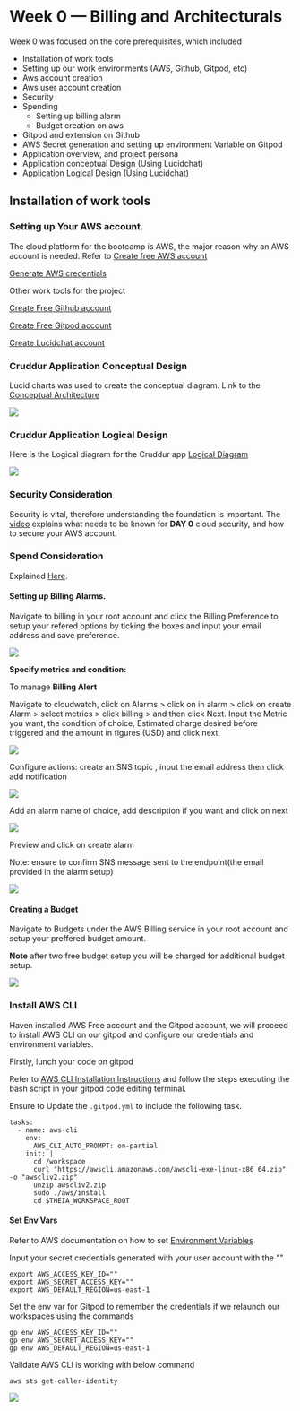 # Week 0 — Billing and Architecturals
Week 0 was focused on the core prerequisites, which included
 - Installation of work tools 
 - Setting up our work environments (AWS, Github, Gitpod, etc)
 - Aws account creation
 - Aws user account creation
 - Security
 - Spending
   - Setting up billing alarm 
   - Budget creation on aws 
 - Gitpod and extension on Github
 - AWS Secret generation and setting up environment Variable on Gitpod
 - Application overview, and project persona 
 - Application conceptual Design (Using Lucidchat)
 - Application Logical Design (Using Lucidchat)
 
## Installation of work tools

  ### Setting up Your AWS account.

The cloud platform for the bootcamp is AWS, the major reason why an AWS account is needed. Refer to [Create free AWS account](https://www.youtube.com/watch?v=uZT8dA3G-S4&t=73s)

[Generate AWS credentials](https://www.youtube.com/watch?v=OdUnNuKylHg&list=PLBfufR7vyJJ7k25byhRXJldB5AiwgNnWv&index=14)

Other work tools for the project

  [Create Free Github account](https://www.youtube.com/watch?v=rirBD2CZZXQ&t=150s)

  [Create Free Gitpod account](https://www.youtube.com/watch?v=yh9kz9Sh1T8&t=15s)

  [Create Lucidchat account](https://www.youtube.com/watch?v=bgFzBYLT3sU)

### Cruddur Application Conceptual Design

Lucid charts was used to create the conceptual diagram. Link to the [Conceptual Architecture](https://lucid.app/lucidchart/0229f6e3-46e0-456d-a292-654d505d063a/edit?viewport_loc=-516%2C-164%2C3180%2C1542%2C0_0&invitationId=inv_eccb8248-943a-4c52-934b-4a0de6dab244)

![](https://github.com/Adutoby/aws-bootcamp-cruddur-2023/blob/main/_docs/assets/Week0_Images/conceptual_architecture.png)

### Cruddur Application Logical Design

Here is the Logical diagram for the Cruddur app [Logical Diagram](https://lucid.app/lucidchart/dde97c97-95e1-4f9d-9d53-4a94e92be302/edit?view_items=ijLxN77egCnL&invitationId=inv_f9d4c3a0-d9d4-498e-874d-cc9bb9927966)

![](https://github.com/Adutoby/aws-bootcamp-cruddur-2023/blob/main/_docs/assets/Week0_Images/logical_Architecture.png)

### Security Consideration

Security is vital, therefore understanding the foundation is important. The [video](https://www.youtube.com/watch?v=4EMWBYVggQI&list=PLBfufR7vyJJ7k25byhRXJldB5AiwgNnWv&index=16) explains what needs to be known for **DAY 0** cloud security, and how to secure your AWS account.

### Spend Consideration
Explained [Here](https://www.youtube.com/watch?v=OVw3RrlP-sI&list=PLBfufR7vyJJ7k25byhRXJldB5AiwgNnWv&index=13).

#### Setting up Billing Alarms.
Navigate to billing in your root account and click the Billing Preference to setup your refered options by ticking the boxes and input your email address and save preference.

![](https://github.com/Adutoby/aws-bootcamp-cruddur-2023/blob/main/_docs/assets/Week0_Images/BillingPreferencesetup.png)

**Specify metrics and condition:**

To manage **Billing Alert** 

Navigate to cloudwatch, click on Alarms > click on in alarm > click on create Alarm > select metrics > click billing > and then click Next. 
Input the Metric you want, the condition of choice, Estimated charge desired before triggered and the amount in figures (USD) and click next.

![](https://github.com/Adutoby/aws-bootcamp-cruddur-2023/blob/main/_docs/assets/Week0_Images/Configureactions.png)

Configure actions: 
create an SNS topic , input the email address then click add notification

![](https://github.com/Adutoby/aws-bootcamp-cruddur-2023/blob/main/_docs/assets/Week0_Images/Configureactions.png)

Add an alarm name of choice, add description if you want and click on next

![](https://github.com/Adutoby/aws-bootcamp-cruddur-2023/blob/main/_docs/assets/Week0_Images/Addnameanddesciption.png)

Preview and click on create alarm

Note: ensure to confirm SNS message sent to the endpoint(the email provided in the alarm setup)

![](https://github.com/Adutoby/aws-bootcamp-cruddur-2023/blob/main/_docs/assets/Week0_Images/Allalarms.png)


#### Creating a Budget

Navigate to Budgets under the AWS Billing service in your root account and setup your preffered budget amount.

**Note**  after two free budget setup you will be charged for additional budget setup.

![](https://github.com/Adutoby/aws-bootcamp-cruddur-2023/blob/main/_docs/assets/Week0_Images/Budgets.png)

### Install AWS CLI

Haven installed AWS Free account and the Gitpod account, we will proceed to install AWS CLI on our gitpod and configure our credentials and environment variables.

Firstly, lunch your code on gitpod

Refer to [AWS CLI Installation Instructions](https://docs.aws.amazon.com/cli/latest/userguide/getting-started-install.html) and follow the steps executing the bash script in your gitpod code editing terminal.

Ensure to Update the `.gitpod.yml` to include the following task.

```
tasks:
  - name: aws-cli
    env:
      AWS_CLI_AUTO_PROMPT: on-partial
    init: |
      cd /workspace
      curl "https://awscli.amazonaws.com/awscli-exe-linux-x86_64.zip" -o "awscliv2.zip"
      unzip awscliv2.zip
      sudo ./aws/install
      cd $THEIA_WORKSPACE_ROOT 
  ```

#### Set Env Vars

Refer to AWS documentation on how to set [Environment Variables](https://docs.aws.amazon.com/cli/latest/userguide/cli-configure-envvars.html)

Input your secret credentials generated with your user account with the ""

````
export AWS_ACCESS_KEY_ID=""
export AWS_SECRET_ACCESS_KEY=""
export AWS_DEFAULT_REGION=us-east-1
````

Set the env var for Gitpod to remember the credentials if we relaunch our workspaces using the commands

```
gp env AWS_ACCESS_KEY_ID=""
gp env AWS_SECRET_ACCESS_KEY=""
gp env AWS_DEFAULT_REGION=us-east-1
```
Validate AWS CLI is working with below command

```
aws sts get-caller-identity
```
![](https://github.com/Adutoby/aws-bootcamp-cruddur-2023/blob/main/_docs/assets/Week0_Images/AWScliconfig.png)

